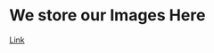 # We store our Images Here


[Link](https://medium.com/@cpavnn/deploy-to-firebase-hosting-from-github-3772fed05e72)

